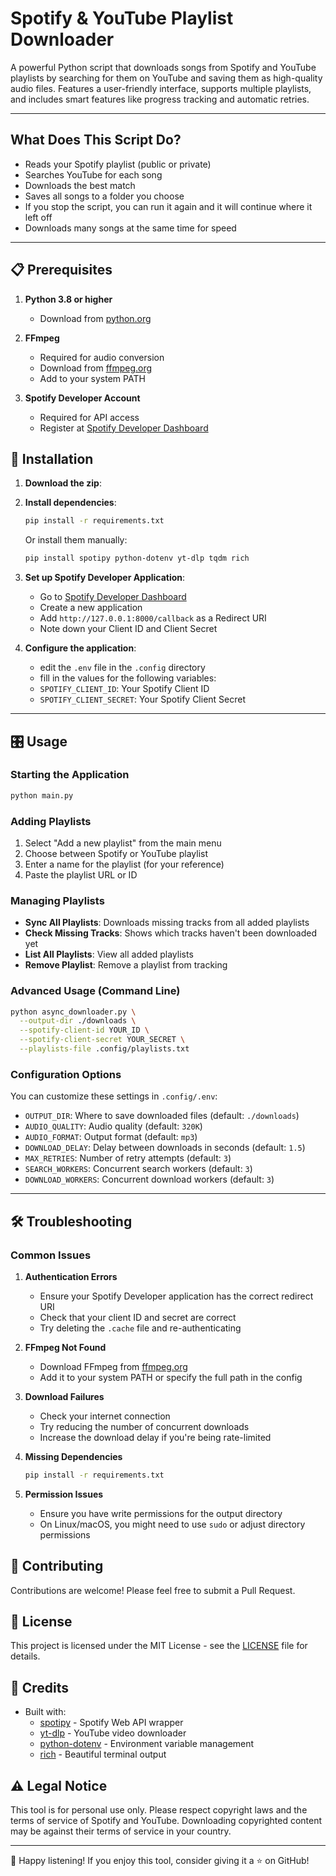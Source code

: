 # Spotify & YouTube Playlist Downloader

A powerful Python script that downloads songs from Spotify and YouTube playlists by searching for them on YouTube and saving them as high-quality audio files. Features a user-friendly interface, supports multiple playlists, and includes smart features like progress tracking and automatic retries.

---

## What Does This Script Do?
- Reads your Spotify playlist (public or private)
- Searches YouTube for each song
- Downloads the best match
- Saves all songs to a folder you choose
- If you stop the script, you can run it again and it will continue where it left off
- Downloads many songs at the same time for speed

---

## 📋 Prerequisites

1. **Python 3.8 or higher**
   - Download from [python.org](https://www.python.org/downloads/)

2. **FFmpeg**
   - Required for audio conversion
   - Download from [ffmpeg.org](https://ffmpeg.org/download.html)
   - Add to your system PATH

3. **Spotify Developer Account**
   - Required for API access
   - Register at [Spotify Developer Dashboard](https://developer.spotify.com/dashboard)

## 🚀 Installation

1. **Download the zip**:
   

2. **Install dependencies**:
   ```bash
   pip install -r requirements.txt
   ```
   
   Or install them manually:
   ```bash
   pip install spotipy python-dotenv yt-dlp tqdm rich
   ```

3. **Set up Spotify Developer Application**:
   - Go to [Spotify Developer Dashboard](https://developer.spotify.com/dashboard)
   - Create a new application
   - Add `http://127.0.0.1:8000/callback` as a Redirect URI
   - Note down your Client ID and Client Secret

4. **Configure the application**:
   - edit the `.env` file in the `.config` directory
   - fill in the values for the following variables:
   - `SPOTIFY_CLIENT_ID`: Your Spotify Client ID
   - `SPOTIFY_CLIENT_SECRET`: Your Spotify Client Secret


---

## 🎛️ Usage

### Starting the Application
```bash
python main.py
```

### Adding Playlists
1. Select "Add a new playlist" from the main menu
2. Choose between Spotify or YouTube playlist
3. Enter a name for the playlist (for your reference)
4. Paste the playlist URL or ID

### Managing Playlists
- **Sync All Playlists**: Downloads missing tracks from all added playlists
- **Check Missing Tracks**: Shows which tracks haven't been downloaded yet
- **List All Playlists**: View all added playlists
- **Remove Playlist**: Remove a playlist from tracking

### Advanced Usage (Command Line)
```bash
python async_downloader.py \
  --output-dir ./downloads \
  --spotify-client-id YOUR_ID \
  --spotify-client-secret YOUR_SECRET \
  --playlists-file .config/playlists.txt
```

### Configuration Options
You can customize these settings in `.config/.env`:
- `OUTPUT_DIR`: Where to save downloaded files (default: `./downloads`)
- `AUDIO_QUALITY`: Audio quality (default: `320K`)
- `AUDIO_FORMAT`: Output format (default: `mp3`)
- `DOWNLOAD_DELAY`: Delay between downloads in seconds (default: `1.5`)
- `MAX_RETRIES`: Number of retry attempts (default: `3`)
- `SEARCH_WORKERS`: Concurrent search workers (default: `3`)
- `DOWNLOAD_WORKERS`: Concurrent download workers (default: `3`)

---

## 🛠️ Troubleshooting

### Common Issues

1. **Authentication Errors**
   - Ensure your Spotify Developer application has the correct redirect URI
   - Check that your client ID and secret are correct
   - Try deleting the `.cache` file and re-authenticating

2. **FFmpeg Not Found**
   - Download FFmpeg from [ffmpeg.org](https://ffmpeg.org/download.html)
   - Add it to your system PATH or specify the full path in the config

3. **Download Failures**
   - Check your internet connection
   - Try reducing the number of concurrent downloads
   - Increase the download delay if you're being rate-limited

4. **Missing Dependencies**
   ```bash
   pip install -r requirements.txt
   ```

5. **Permission Issues**
   - Ensure you have write permissions for the output directory
   - On Linux/macOS, you might need to use `sudo` or adjust directory permissions

## 🤝 Contributing

Contributions are welcome! Please feel free to submit a Pull Request.

## 📜 License

This project is licensed under the MIT License - see the [LICENSE](LICENSE) file for details.

## 🙏 Credits

- Built with:
  - [spotipy](https://spotipy.readthedocs.io/) - Spotify Web API wrapper
  - [yt-dlp](https://github.com/yt-dlp/yt-dlp) - YouTube video downloader
  - [python-dotenv](https://pypi.org/project/python-dotenv/) - Environment variable management
  - [rich](https://github.com/Textualize/rich) - Beautiful terminal output

## ⚠️ Legal Notice

This tool is for personal use only. Please respect copyright laws and the terms of service of Spotify and YouTube. Downloading copyrighted content may be against their terms of service in your country.

---

🎵 Happy listening! If you enjoy this tool, consider giving it a ⭐ on GitHub!